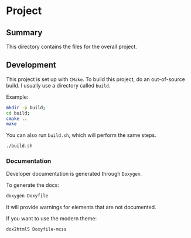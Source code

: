 # Project

## Summary

This directory contains the files for the overall project.

## Development

This project is set up with `CMake`. To build this project, do an 
out-of-source build. I usually use a directory called `build`.

Example:

```sh
mkdir -p build;
cd build;
cmake ..
make
```

You can also run `build.sh`, which will perform the same steps.

```sh
./build.sh
```

### Documentation

Developer documentation is generated through `Doxygen`.

To generate the docs:

```sh
doxygen Doxyfile
```

It will provide warnings for elements that are not documented.

If you want to use the modern theme:

```sh
dox2html5 Doxyfile-mcss
```
